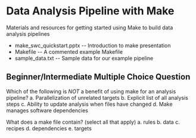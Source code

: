 # Data Analysis Pipeline with Make

Materials and resources for getting started using Make to build data analysis pipelines
*  make_swc_quickstart.pptx -- Introduction to make presentation
*  Makefile -- A commented example Makefile
*  sample_data.txt -- Sample data for our example pipeline

## Beginner/Intermediate Multiple Choice Question

Which of the following is _NOT_ a benefit of using make for an analysis pipeline?
a. Parallelization of unrelated targets
b. Explicit list of all analysis steps
c. Ability to update analysis when files have changed
d. Make manages software dependencies

What does a make file contain? (select all that apply)
a. rules
b. data
c. recipes
d. dependencies
e. targets
